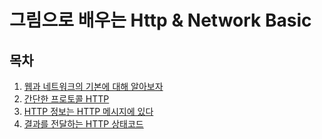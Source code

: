 # 그림으로 배우는 Http & Network Basic

## 목차
1. [웹과 네트워크의 기본에 대해 알아보자](/chapter01/README.md)
2. [간단한 프로토콜 HTTP](/chapter02/README.md)
3. [HTTP 정보는 HTTP 메시지에 있다](/chapter03/README.md)
4. [결과를 전달하는 HTTP 상태코드](/chapter04/README.md)